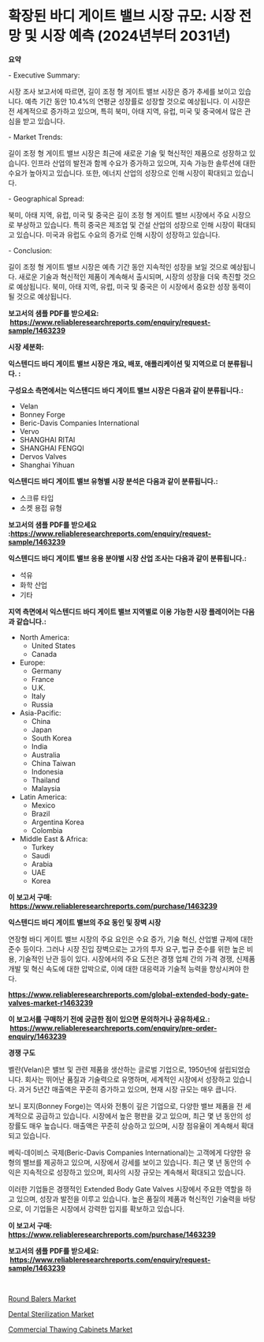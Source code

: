<p><h1>확장된 바디 게이트 밸브 시장 규모: 시장 전망 및 시장 예측 (2024년부터 2031년)</h1></p><p><strong>요약</strong></p>
<p><p>- Executive Summary:</p><p>시장 조사 보고서에 따르면, 길이 조정 형 게이트 밸브 시장은 증가 추세를 보이고 있습니다. 예측 기간 동안 10.4%의 연평균 성장률로 성장할 것으로 예상됩니다. 이 시장은 전 세계적으로 증가하고 있으며, 특히 북미, 아태 지역, 유럽, 미국 및 중국에서 많은 관심을 받고 있습니다.</p><p>- Market Trends:</p><p>길이 조정 형 게이트 밸브 시장은 최근에 새로운 기술 및 혁신적인 제품으로 성장하고 있습니다. 인프라 산업의 발전과 함께 수요가 증가하고 있으며, 지속 가능한 솔루션에 대한 수요가 높아지고 있습니다. 또한, 에너지 산업의 성장으로 인해 시장이 확대되고 있습니다.</p><p>- Geographical Spread:</p><p>북미, 아태 지역, 유럽, 미국 및 중국은 길이 조정 형 게이트 밸브 시장에서 주요 시장으로 부상하고 있습니다. 특히 중국은 제조업 및 건설 산업의 성장으로 인해 시장이 확대되고 있습니다. 미국과 유럽도 수요의 증가로 인해 시장이 성장하고 있습니다.</p><p>- Conclusion:</p><p>길이 조정 형 게이트 밸브 시장은 예측 기간 동안 지속적인 성장을 보일 것으로 예상됩니다. 새로운 기술과 혁신적인 제품이 계속해서 출시되며, 시장의 성장을 더욱 촉진할 것으로 예상됩니다. 북미, 아태 지역, 유럽, 미국 및 중국은 이 시장에서 중요한 성장 동력이 될 것으로 예상됩니다.</p></p>
<p><strong>보고서의 샘플 PDF를 받으세요: &nbsp;<a href="https://www.reliableresearchreports.com/enquiry/request-sample/1463239">https://www.reliableresearchreports.com/enquiry/request-sample/1463239</a></strong></p>
<p><strong>시장 세분화:</strong></p>
<p><strong> 익스텐디드 바디 게이트 밸브 시장은 개요, 배포, 애플리케이션 및 지역으로 더 분류됩니다. :</strong></p>
<p><strong>구성요소 측면에서는 익스텐디드 바디 게이트 밸브 시장은 다음과 같이 분류됩니다.:</strong></p>
<p><ul><li>Velan</li><li>Bonney Forge</li><li>Beric-Davis Companies International</li><li>Vervo</li><li>SHANGHAI RITAI</li><li>SHANGHAI FENGQI</li><li>Dervos Valves</li><li>Shanghai Yihuan</li></ul></p>
<p><strong> 익스텐디드 바디 게이트 밸브 유형별 시장 분석은 다음과 같이 분류됩니다.:</strong></p>
<p><ul><li>스크류 타입</li><li>소켓 용접 유형</li></ul></p>
<p><strong>보고서의 샘플 PDF를 받으세요 :<a href="https://www.reliableresearchreports.com/enquiry/request-sample/1463239">https://www.reliableresearchreports.com/enquiry/request-sample/1463239</a></strong></p>
<p><strong> 익스텐디드 바디 게이트 밸브 응용 분야별 시장 산업 조사는 다음과 같이 분류됩니다.:</strong></p>
<p><ul><li>석유</li><li>화학 산업</li><li>기타</li></ul></p>
<p><strong>지역 측면에서 익스텐디드 바디 게이트 밸브 지역별로 이용 가능한 시장 플레이어는 다음과 같습니다.:</strong></p>
<p><ul>
    <li>
        North America:
        <ul>
            <li>United States</li>
            <li>Canada</li>
        </ul>
    </li>
    <li>
        Europe:
        <ul>
            <li>Germany</li>
            <li>France</li>
            <li>U.K.</li>
            <li>Italy</li>
            <li>Russia</li>
        </ul>
    </li>
    <li>
        Asia-Pacific:
        <ul>
            <li>China</li>
            <li>Japan</li>
            <li>South Korea</li>
            <li>India</li>
            <li>Australia</li>
            <li>China Taiwan</li>
            <li>Indonesia</li>
            <li>Thailand</li>
            <li>Malaysia</li>
        </ul>
    </li>
    <li>
        Latin America:
        <ul>
            <li>Mexico</li>
            <li>Brazil</li>
            <li>Argentina Korea</li>
            <li>Colombia</li>
        </ul>
    </li>
    <li>
        Middle East & Africa:
        <ul>
            <li>Turkey</li>
            <li>Saudi</li>
            <li>Arabia</li>
            <li>UAE</li>
            <li>Korea</li>
        </ul>
    </li>
    </ul></p>
<p><strong>이 보고서 구매: &nbsp;<a href="https://www.reliableresearchreports.com/purchase/1463239">https://www.reliableresearchreports.com/purchase/1463239</a></strong></p>
<p><strong>익스텐디드 바디 게이트 밸브의 주요 동인 및 장벽 시장</strong></p>
<p><p>연장형 바디 게이트 밸브 시장의 주요 요인은 수요 증가, 기술 혁신, 산업별 규제에 대한 준수 등이다. 그러나 시장 진입 장벽으로는 고가의 투자 요구, 법규 준수를 위한 높은 비용, 기술적인 난관 등이 있다. 시장에서의 주요 도전은 경쟁 업체 간의 가격 경쟁, 신제품 개발 및 혁신 속도에 대한 압박으로, 이에 대한 대응력과 기술적 능력을 향상시켜야 한다.</p></p>
<p><strong><a href="https://www.reliableresearchreports.com/global-extended-body-gate-valves-market-r1463239">https://www.reliableresearchreports.com/global-extended-body-gate-valves-market-r1463239</a></strong></p>
<p><strong>이 보고서를 구매하기 전에 궁금한 점이 있으면 문의하거나 공유하세요.: &nbsp;<a href="https://www.reliableresearchreports.com/enquiry/pre-order-enquiry/1463239">https://www.reliableresearchreports.com/enquiry/pre-order-enquiry/1463239</a></strong></p>
<p><strong>경쟁 구도</strong></p>
<p><p>벨란(Velan)은 밸브 및 관련 제품을 생산하는 글로벌 기업으로, 1950년에 설립되었습니다. 회사는 뛰어난 품질과 기술력으로 유명하며, 세계적인 시장에서 성장하고 있습니다. 과거 5년간 매출액은 꾸준히 증가하고 있으며, 현재 시장 규모는 매우 큽니다.</p><p>보니 포지(Bonney Forge)는 역사와 전통이 깊은 기업으로, 다양한 밸브 제품을 전 세계적으로 공급하고 있습니다. 시장에서 높은 평판을 갖고 있으며, 최근 몇 년 동안의 성장률도 매우 높습니다. 매출액은 꾸준히 상승하고 있으며, 시장 점유율이 계속해서 확대되고 있습니다.</p><p>베릭-데이비스 국제(Beric-Davis Companies International)는 고객에게 다양한 유형의 밸브를 제공하고 있으며, 시장에서 강세를 보이고 있습니다. 최근 몇 년 동안의 수익은 지속적으로 성장하고 있으며, 회사의 시장 규모는 계속해서 확대되고 있습니다.</p><p>이러한 기업들은 경쟁적인 Extended Body Gate Valves 시장에서 주요한 역할을 하고 있으며, 성장과 발전을 이루고 있습니다. 높은 품질의 제품과 혁신적인 기술력을 바탕으로, 이 기업들은 시장에서 강력한 입지를 확보하고 있습니다.</p></p>
<p><strong>이 보고서 구매: &nbsp; <a href="https://www.reliableresearchreports.com/purchase/1463239">https://www.reliableresearchreports.com/purchase/1463239</a></strong></p>
<p><strong>보고서의 샘플 PDF를 받으세요: &nbsp;<a href="https://www.reliableresearchreports.com/enquiry/request-sample/1463239">https://www.reliableresearchreports.com/enquiry/request-sample/1463239</a></strong><strong></strong></p>
<p>&nbsp;</p>
<p><p><a href="https://github.com/PeterParrish5/Market-Research-Report-List-4/blob/main/round-balers-market.md">Round Balers Market</a></p><p><a href="https://sore-arch-6db.notion.site/Dental-Sterilization-Market-The-Key-To-Successful-Business-Strategy-Forecast-Till-2031-f72f8c52bdfe4e2cb22503718dd79744">Dental Sterilization Market</a></p><p><a href="https://github.com/Whitneyboyettebo9kiw7yr13/Market-Research-Report-List-2/blob/main/commercial-thawing-cabinets-market.md">Commercial Thawing Cabinets Market</a></p></p>